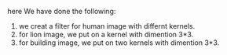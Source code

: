 here We have done the following:
1. we creat a filter for human image with differnt kernels.
2. for lion image, we put on a kernel with dimention 3*3.
3. for building image, we put on two kernels with dimention 3*3.
